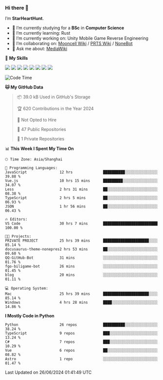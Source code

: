 ### Hi there 👋

I’m **StarHeartHunt**.

- 🏫 I’m currently studying for a **BSc** in **Computer Science**
- 🌱 I’m currently learning: Rust
- 🔭 I’m currently working on: Unity Mobile Game Reverse Engineering
- 👯 I’m collaborating on: [Mooncell Wiki](https://fgo.wiki/) / [PRTS Wiki](http://prts.wiki/) / [NoneBot](https://github.com/nonebot)
- 💬 Ask me about: [MediaWiki](https://www.mediawiki.org)

🌟 **My Skills**

![](https://img.shields.io/badge/-Python-3e74a2?style=flat-square&logo=Python&logoColor=fff)
![](https://img.shields.io/badge/-Node.js-339933?style=flat-square&logo=node.js&logoColor=fff)
![](https://img.shields.io/badge/-Vue-4fc08d?style=flat-square&logo=vue.js&logoColor=fff)
![](https://img.shields.io/badge/-React-2d98ce?style=flat-square&logo=React&logoColor=fff)
![](https://img.shields.io/badge/-TypeScript-3178C6?style=flat-square&logo=TypeScript&logoColor=fff)
![](https://img.shields.io/badge/-Docker-2496ED?style=flat-square&logo=Docker&logoColor=fff)
![](https://img.shields.io/badge/-Linux-000000?style=flat-square&logo=Linux&logoColor=fff)
![](https://img.shields.io/badge/-Dotnet-512bd4?style=flat-square&logo=.net&logoColor=fff)

<!--START_SECTION:waka-->
![Code Time](http://img.shields.io/badge/Code%20Time-1%2C131%20hrs%208%20mins-blue)

**🐱 My GitHub Data** 

> 📦 39.0 kB Used in GitHub's Storage 
 > 
> 🏆 620 Contributions in the Year 2024
 > 
> 🚫 Not Opted to Hire
 > 
> 📜 47 Public Repositories 
 > 
> 🔑 1 Private Repositories 
 > 
📊 **This Week I Spent My Time On** 

```text
🕑︎ Time Zone: Asia/Shanghai

💬 Programming Languages: 
JavaScript               12 hrs              ██████████░░░░░░░░░░░░░░░   39.88 % 
Vue.js                   10 hrs 15 mins      █████████░░░░░░░░░░░░░░░░   34.07 % 
Less                     2 hrs 31 mins       ██░░░░░░░░░░░░░░░░░░░░░░░   08.38 % 
TypeScript               2 hrs 5 mins        ██░░░░░░░░░░░░░░░░░░░░░░░   06.93 % 
JSON                     1 hr 56 mins        ██░░░░░░░░░░░░░░░░░░░░░░░   06.43 % 

🔥 Editors: 
VS Code                  30 hrs 7 mins       █████████████████████████   100.00 % 

🐱‍💻 Projects: 
PRIVATE PROJECT          25 hrs 39 mins      █████████████████████░░░░   85.14 % 
docusaurus-theme-nonepres2 hrs 53 mins       ██░░░░░░░░░░░░░░░░░░░░░░░   09.60 % 
QQ-GitHub-Bot            31 mins             ░░░░░░░░░░░░░░░░░░░░░░░░░   01.76 % 
fgo-biligame-bot         26 mins             ░░░░░░░░░░░░░░░░░░░░░░░░░   01.45 % 
blog                     20 mins             ░░░░░░░░░░░░░░░░░░░░░░░░░   01.11 % 

💻 Operating System: 
Mac                      25 hrs 39 mins      █████████████████████░░░░   85.14 % 
Windows                  4 hrs 28 mins       ████░░░░░░░░░░░░░░░░░░░░░   14.86 % 
```

**I Mostly Code in Python** 

```text
Python                   26 repos            ██████████░░░░░░░░░░░░░░░   38.24 % 
TypeScript               9 repos             ███░░░░░░░░░░░░░░░░░░░░░░   13.24 % 
C#                       7 repos             ███░░░░░░░░░░░░░░░░░░░░░░   10.29 % 
Vue                      6 repos             ██░░░░░░░░░░░░░░░░░░░░░░░   08.82 % 
Astro                    1 repo              ░░░░░░░░░░░░░░░░░░░░░░░░░   01.47 % 
```




 Last Updated on 26/06/2024 01:41:49 UTC
<!--END_SECTION:waka-->
